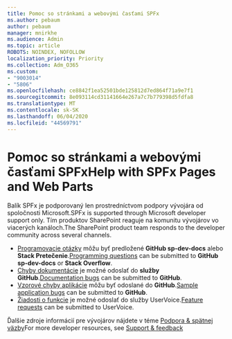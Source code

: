 ```yaml
---
title: Pomoc so stránkami a webovými časťami SPFx
ms.author: pebaum
author: pebaum
manager: mnirkhe
ms.audience: Admin
ms.topic: article
ROBOTS: NOINDEX, NOFOLLOW
localization_priority: Priority
ms.collection: Adm_O365
ms.custom:
- "9003014"
- "5806"
ms.openlocfilehash: ce8842f1ea52501bde125812d7ed864f71a9e7f1
ms.sourcegitcommit: 8e093114cd31141664e267a7c7b779398d5fdfa8
ms.translationtype: MT
ms.contentlocale: sk-SK
ms.lasthandoff: 06/04/2020
ms.locfileid: "44569791"
---
```

# <a name="help-with-spfx-pages-and-web-parts"></a><span data-ttu-id="c79c2-102">Pomoc so stránkami a webovými časťami SPFx</span><span class="sxs-lookup"><span data-stu-id="c79c2-102">Help with SPFx Pages and Web Parts</span></span>

<span data-ttu-id="c79c2-103">Balík SPFx je podporovaný len prostredníctvom podpory vývojára od spoločnosti Microsoft.</span><span class="sxs-lookup"><span data-stu-id="c79c2-103">SPFx is supported through Microsoft developer support only.</span></span> <span data-ttu-id="c79c2-104">Tím produktov SharePoint reaguje na komunitu vývojárov vo viacerých kanáloch.</span><span class="sxs-lookup"><span data-stu-id="c79c2-104">The SharePoint product team responds to the developer community across several channels.</span></span>

- <span data-ttu-id="c79c2-105">[Programovacie otázky](https://docs.microsoft.com/sharepoint/dev/support-feedback#programming-questions) môžu byť predložené **GitHub sp-dev-docs** alebo **Stack Pretečenie**.</span><span class="sxs-lookup"><span data-stu-id="c79c2-105">[Programming questions](https://docs.microsoft.com/sharepoint/dev/support-feedback#programming-questions)  can be submitted to  **GitHub sp-dev-docs**  or  **Stack Overflow**.</span></span>
- <span data-ttu-id="c79c2-106">[Chyby dokumentácie](https://docs.microsoft.com/sharepoint/dev/support-feedback#documentation-bugs) je možné odoslať do **služby GitHub**.</span><span class="sxs-lookup"><span data-stu-id="c79c2-106">[Documentation bugs](https://docs.microsoft.com/sharepoint/dev/support-feedback#documentation-bugs)  can be submitted to **GitHub**.</span></span>
- <span data-ttu-id="c79c2-107">[Vzorové chyby aplikácie](https://docs.microsoft.com/sharepoint/dev/support-feedback#sample-application-bugs) môžu byť odoslané do **GitHub**.</span><span class="sxs-lookup"><span data-stu-id="c79c2-107">[Sample application bugs](https://docs.microsoft.com/sharepoint/dev/support-feedback#sample-application-bugs)  can be submitted to  **GitHub**.</span></span>
- <span data-ttu-id="c79c2-108">[Žiadosti o funkcie](https://docs.microsoft.com/sharepoint/dev/support-feedback#feature-requests) je možné odoslať do služby UserVoice.</span><span class="sxs-lookup"><span data-stu-id="c79c2-108">[Feature requests](https://docs.microsoft.com/sharepoint/dev/support-feedback#feature-requests)  can be submitted to UserVoice.</span></span>

<span data-ttu-id="c79c2-109">Ďalšie zdroje informácií pre vývojárov nájdete v téme [Podpora & spätnej väzby](https://docs.microsoft.com/sharepoint/dev/support-feedback)</span><span class="sxs-lookup"><span data-stu-id="c79c2-109">For more developer resources, see  [Support & feedback](https://docs.microsoft.com/sharepoint/dev/support-feedback)</span></span>